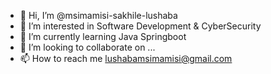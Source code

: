 - 👋 Hi, I’m @msimamisi-sakhile-lushaba
- 👀 I’m interested in Software Development & CyberSecurity
- 🌱 I’m currently learning Java Springboot
- 💞️ I’m looking to collaborate on ...
- 📫 How to reach me lushabamsimamisi@gmail.com

<!---
msimamisi-sakhile/msimamisi-sakhile is a ✨ special ✨ repository because its `README.md` (this file) appears on your GitHub profile.
You can click the Preview link to take a look at your changes.
--->
